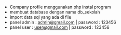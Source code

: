 - Company profile menggunakan php
instal program
- membuat database dengan nama db_sekolah
- import data sql yang ada di file
- panel admin : admin@gmail.com | password : 123456
- panel user : user@gmail.com | password : 123456

